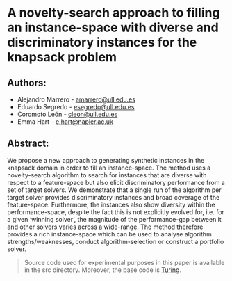 # A novelty-search approach to filling an instance-space with diverse and discriminatory instances for the knapsack problem

## Authors:

* Alejandro Marrero - amarrerd@ull.edu.es
* Eduardo Segredo - esegredo@ull.edu.es
* Coromoto León - cleon@ull.edu.es
* Emma Hart - e.hart@napier.ac.uk

## Abstract:
We propose a new approach to generating synthetic instances in the knapsack domain in order to fill an instance-space. The method uses a novelty-search algorithm to search for instances that are diverse with respect to a feature-space but also elicit discriminatory performance from a set of target solvers. We demonstrate that a single run of the algorithm per target solver provides discriminatory instances and broad coverage of the feature-space. Furthermore, the instances also show diversity within the performance-space, despite the fact this is not explicitly evolved for, i.e. for a given ‘winning solver’, the magnitude of the performance-gap between it and other solvers varies across a wide-range. The method therefore provides a rich instance-space which can be used to analyse algorithm strengths/weaknesses, conduct algorithm-selection or construct a portfolio solver.


> Source code used for experimental purposes in this paper is available in the src directory. Moreover, the base code is [Turing](https://github.com/amarrerod/turing).